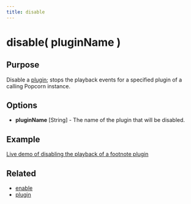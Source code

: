 ```yaml
---
title: disable
---
```

# disable( pluginName ) #

## Purpose ##

Disable a [plugin](/popcorn-docs/utility-methods/#plugin); stops the playback events for a specified plugin of a calling Popcorn instance.

## Options ##

* **pluginName** \[String\] - The name of the plugin that will be disabled.

## Example ##

[Live demo of disabling the playback of a footnote plugin](http://jsfiddle.net/popcornjs/yuyFu/)

## Related ##

* [enable](#enable)
* [plugin](/popcorn-docs/utility-methods/#plugin)
